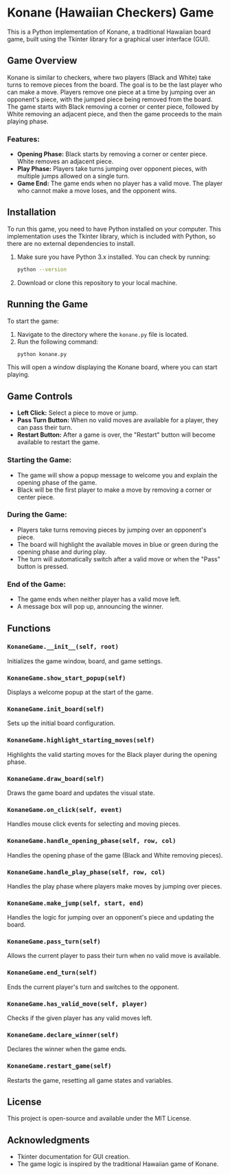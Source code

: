 # Konane (Hawaiian Checkers) Game

This is a Python implementation of Konane, a traditional Hawaiian board game, built using the Tkinter library for a graphical user interface (GUI).

## Game Overview

Konane is similar to checkers, where two players (Black and White) take turns to remove pieces from the board. The goal is to be the last player who can make a move. Players remove one piece at a time by jumping over an opponent's piece, with the jumped piece being removed from the board. The game starts with Black removing a corner or center piece, followed by White removing an adjacent piece, and then the game proceeds to the main playing phase.

### Features:
- **Opening Phase:** Black starts by removing a corner or center piece. White removes an adjacent piece.
- **Play Phase:** Players take turns jumping over opponent pieces, with multiple jumps allowed on a single turn.
- **Game End:** The game ends when no player has a valid move. The player who cannot make a move loses, and the opponent wins.

## Installation

To run this game, you need to have Python installed on your computer. This implementation uses the Tkinter library, which is included with Python, so there are no external dependencies to install.

1. Make sure you have Python 3.x installed. You can check by running:
    ```bash
    python --version
    ```

2. Download or clone this repository to your local machine.

## Running the Game

To start the game:

1. Navigate to the directory where the `konane.py` file is located.
2. Run the following command:
    ```bash
    python konane.py
    ```

This will open a window displaying the Konane board, where you can start playing.

## Game Controls

- **Left Click:** Select a piece to move or jump.
- **Pass Turn Button:** When no valid moves are available for a player, they can pass their turn.
- **Restart Button:** After a game is over, the "Restart" button will become available to restart the game.

### Starting the Game:
- The game will show a popup message to welcome you and explain the opening phase of the game.
- Black will be the first player to make a move by removing a corner or center piece.

### During the Game:
- Players take turns removing pieces by jumping over an opponent's piece.
- The board will highlight the available moves in blue or green during the opening phase and during play.
- The turn will automatically switch after a valid move or when the "Pass" button is pressed.

### End of the Game:
- The game ends when neither player has a valid move left.
- A message box will pop up, announcing the winner.

## Functions

### `KonaneGame.__init__(self, root)`
Initializes the game window, board, and game settings.

### `KonaneGame.show_start_popup(self)`
Displays a welcome popup at the start of the game.

### `KonaneGame.init_board(self)`
Sets up the initial board configuration.

### `KonaneGame.highlight_starting_moves(self)`
Highlights the valid starting moves for the Black player during the opening phase.

### `KonaneGame.draw_board(self)`
Draws the game board and updates the visual state.

### `KonaneGame.on_click(self, event)`
Handles mouse click events for selecting and moving pieces.

### `KonaneGame.handle_opening_phase(self, row, col)`
Handles the opening phase of the game (Black and White removing pieces).

### `KonaneGame.handle_play_phase(self, row, col)`
Handles the play phase where players make moves by jumping over pieces.

### `KonaneGame.make_jump(self, start, end)`
Handles the logic for jumping over an opponent's piece and updating the board.

### `KonaneGame.pass_turn(self)`
Allows the current player to pass their turn when no valid move is available.

### `KonaneGame.end_turn(self)`
Ends the current player's turn and switches to the opponent.

### `KonaneGame.has_valid_move(self, player)`
Checks if the given player has any valid moves left.

### `KonaneGame.declare_winner(self)`
Declares the winner when the game ends.

### `KonaneGame.restart_game(self)`
Restarts the game, resetting all game states and variables.

## License

This project is open-source and available under the MIT License.

## Acknowledgments

- Tkinter documentation for GUI creation.
- The game logic is inspired by the traditional Hawaiian game of Konane.


